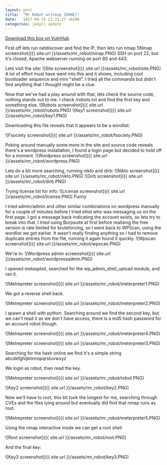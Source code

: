 ```yaml
---
layout: post
title:  "Mr Robot writeup [DONE]"
date:   2017-04-19 23:33:27 +0100
categories: jekyll update
---
```


[Download this box on VulnHub](https://www.vulnhub.com/entry/mr-robot-1,151/)

First off lets run netdiscover and find the IP, then lets run nmap
![Nmap screenshot]({{ site.url }}/assets/mr_robot/nmap.PNG)
SSH on port 22, but it's closed, Apache webserver running on port 80 and 443.

Lets visit the site:
![Site screenshot]({{ site.url }}/assets/mr_robot/site.PNG)
A lot of effort must have went into this and it shows, including cool bootloader sequence and mini "shell". I tried all the commands but didn't find anything that I thought might be a clue.

Now that we've had a play around with that, lets check the source code, nothing stands out to me. I check /robots.txt and find the first key and something else.
![Robots screenshot]({{ site.url }}/assets/mr_robot/robots.PNG)
![Key1 screenshot]({{ site.url }}/assets/mr_robot/key1.PNG)

Downloading this file reveals that it appears to be a wordlist:

![Fsociety screenshot]({{ site.url }}/assets/mr_robot/fsociety.PNG)



Poking around manually some more in the site and source code reveals there's a wordpress installation, I found a login page but decided to hold off for a moment.
![Wordpress screenshot]({{ site.url }}/assets/mr_robot/wordpress.PNG)

Lets do a bit more searching, running nikto and dirb:
![Nikto screenshot]({{ site.url }}/assets/mr_robot/nikto.PNG)
![Dirb screenshot]({{ site.url }}/assets/mr_robot/dirb.PNG)

Trying license.txt for info:
![License screenshot]({{ site.url }}/assets/mr_robot/license.PNG)
Funny

I tried admin/admin and other similar combinations on wordpress manually for a couple of minutes before I tried elliot who was messaging us on the first page. I got a message back indicating the account exists, so lets try to break into that. I tried using Burpsuite at first before realising the free version is rate limited for bruteforcing, so I went back to WPScan, using the wordlist we got earlier. It wasn't really finding anything so I had to remove duplicate entries from the file, running it again found it quickly.
![Wpscan screenshot]({{ site.url }}/assets/mr_robot/wpscan.PNG)


We're in:
![Wordpress admin screenshot]({{ site.url }}/assets/mr_robot/wordpressadmin.PNG)

I opened metasploit, searched for the wp_admin_shell_upload module, and ran it.

![Metrepreter screenshot]({{ site.url }}/assets/mr_robot/meterpreter1.PNG)

We got a reverse shell back.

![Metrepreter screenshot]({{ site.url }}/assets/mr_robot/meterpreter2.PNG)

I spawn a shell with python. Searching around we find the second key, but we can't read it as we don't have access, there is a md5 hash password for an account robot though.

![Metrepreter screenshot]({{ site.url }}/assets/mr_robot/meterpreter4.PNG)

![Metrepreter screenshot]({{ site.url }}/assets/mr_robot/meterpreter3.PNG)

Searching for the hash online we find it's a simple string abcdefghijklmnopqrstuvwxyz

We login as robot, then read the key.

![Metrepreter screenshot]({{ site.url }}/assets/mr_robot/robot.PNG)

![Key2 screenshot]({{ site.url }}/assets/mr_robot/key2.PNG)


Now we'll have to root, this bit took the longest for me, searching through CVEs and the files lying around but eventually did find that nmap runs as root.

![Metrepreter screenshot]({{ site.url }}/assets/mr_robot/meterpreter5.PNG)

Using the nmap interactive mode we can get a root shell

![Root screenshot]({{ site.url }}/assets/mr_robot/root.PNG)

And the final key:

![Key3 screenshot]({{ site.url }}/assets/mr_robot/key3.PNG)



